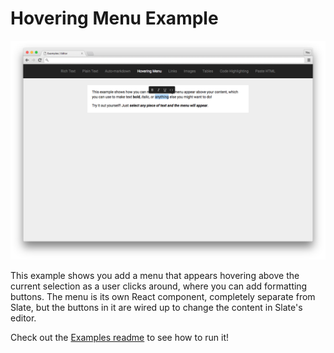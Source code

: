 
# Hovering Menu Example

![](../../docs/images/hovering-menu-example.png)

This example shows you add a menu that appears hovering above the current selection as a user clicks around, where you can add formatting buttons. The menu is its own React component, completely separate from Slate, but the buttons in it are wired up to change the content in Slate's editor.

Check out the [Examples readme](..) to see how to run it!
